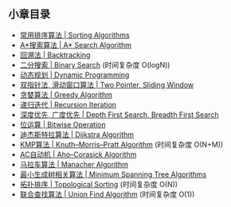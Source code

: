 ## 小章目录
  
- [常用排序算法 | Sorting Algorithms](./Common%20Sorts/README.md)
- [A&ast;搜索算法 | A&ast; Search Algorithm](./A*搜索算法.md)
- [回溯法 | Backtracking](./NQueen.java)
- [二分搜索 | Binary Search](./二分搜索.md) (时间复杂度 O(logN))
- [动态规划 | Dynamic Programming](./动态规划.md)
- [双指针法, 滑动窗口算法 | Two Pointer, Sliding Window](./双指针法与滑动窗口算法.md)
- [贪婪算法 | Greedy Algorithm](./贪婪算法.md)
- [递归迭代 | Recursion Iteration](./递归与迭代.md)
- [深度优先, 广度优先 | Depth First Search, Breadth First Search](./树图遍历.md)
- [位运算 | Bitwise Operation](./位运算.md)
- [迪杰斯特拉算法 | Dijkstra Algorithm](./Dijkstra算法.md)
- [KMP算法 | Knuth–Morris–Pratt Algorithm](./KMP算法.md) (时间复杂度 O(N+M))
- [AC自动机 | Aho–Corasick Algorithm](./AC自动机.md)
- [马拉车算法 | Manacher Algorithm]()
- [最小生成树相关算法 | Minimum Spanning Tree Algorithms]()
- [拓扑排序 | Topological Sorting](./拓扑排序.md) (时间复杂度 O(N))
- [联合查找算法 | Union Find Algorithm](./并查集与联合查找算法.md) (时间复杂度 O(1))
  
